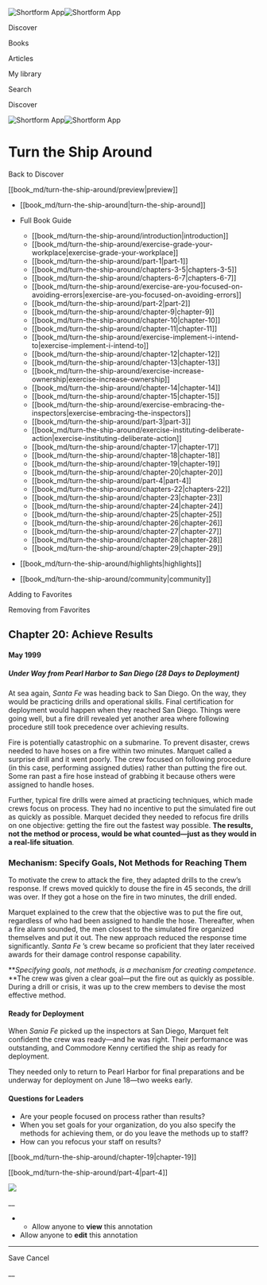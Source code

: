 ![Shortform App](/img/logo.36a2399e.svg)![Shortform App](/img/logo-dark.70c1b072.svg)

Discover

Books

Articles

My library

Search

Discover

![Shortform App](/img/logo.36a2399e.svg)![Shortform App](/img/logo-dark.70c1b072.svg)

# Turn the Ship Around

Back to Discover

[[book_md/turn-the-ship-around/preview|preview]]

  * [[book_md/turn-the-ship-around|turn-the-ship-around]]
  * Full Book Guide

    * [[book_md/turn-the-ship-around/introduction|introduction]]
    * [[book_md/turn-the-ship-around/exercise-grade-your-workplace|exercise-grade-your-workplace]]
    * [[book_md/turn-the-ship-around/part-1|part-1]]
    * [[book_md/turn-the-ship-around/chapters-3-5|chapters-3-5]]
    * [[book_md/turn-the-ship-around/chapters-6-7|chapters-6-7]]
    * [[book_md/turn-the-ship-around/exercise-are-you-focused-on-avoiding-errors|exercise-are-you-focused-on-avoiding-errors]]
    * [[book_md/turn-the-ship-around/part-2|part-2]]
    * [[book_md/turn-the-ship-around/chapter-9|chapter-9]]
    * [[book_md/turn-the-ship-around/chapter-10|chapter-10]]
    * [[book_md/turn-the-ship-around/chapter-11|chapter-11]]
    * [[book_md/turn-the-ship-around/exercise-implement-i-intend-to|exercise-implement-i-intend-to]]
    * [[book_md/turn-the-ship-around/chapter-12|chapter-12]]
    * [[book_md/turn-the-ship-around/chapter-13|chapter-13]]
    * [[book_md/turn-the-ship-around/exercise-increase-ownership|exercise-increase-ownership]]
    * [[book_md/turn-the-ship-around/chapter-14|chapter-14]]
    * [[book_md/turn-the-ship-around/chapter-15|chapter-15]]
    * [[book_md/turn-the-ship-around/exercise-embracing-the-inspectors|exercise-embracing-the-inspectors]]
    * [[book_md/turn-the-ship-around/part-3|part-3]]
    * [[book_md/turn-the-ship-around/exercise-instituting-deliberate-action|exercise-instituting-deliberate-action]]
    * [[book_md/turn-the-ship-around/chapter-17|chapter-17]]
    * [[book_md/turn-the-ship-around/chapter-18|chapter-18]]
    * [[book_md/turn-the-ship-around/chapter-19|chapter-19]]
    * [[book_md/turn-the-ship-around/chapter-20|chapter-20]]
    * [[book_md/turn-the-ship-around/part-4|part-4]]
    * [[book_md/turn-the-ship-around/chapters-22|chapters-22]]
    * [[book_md/turn-the-ship-around/chapter-23|chapter-23]]
    * [[book_md/turn-the-ship-around/chapter-24|chapter-24]]
    * [[book_md/turn-the-ship-around/chapter-25|chapter-25]]
    * [[book_md/turn-the-ship-around/chapter-26|chapter-26]]
    * [[book_md/turn-the-ship-around/chapter-27|chapter-27]]
    * [[book_md/turn-the-ship-around/chapter-28|chapter-28]]
    * [[book_md/turn-the-ship-around/chapter-29|chapter-29]]
  * [[book_md/turn-the-ship-around/highlights|highlights]]
  * [[book_md/turn-the-ship-around/community|community]]



Adding to Favorites 

Removing from Favorites 

## Chapter 20: Achieve Results

#### May 1999

##### Under Way from Pearl Harbor to San Diego (28 Days to Deployment)

At sea again, _Santa Fe_ was heading back to San Diego. On the way, they would be practicing drills and operational skills. Final certification for deployment would happen when they reached San Diego. Things were going well, but a fire drill revealed yet another area where following procedure still took precedence over achieving results.

Fire is potentially catastrophic on a submarine. To prevent disaster, crews needed to have hoses on a fire within two minutes. Marquet called a surprise drill and it went poorly. The crew focused on following procedure (in this case, performing assigned duties) rather than putting the fire out. Some ran past a fire hose instead of grabbing it because others were assigned to handle hoses.

Further, typical fire drills were aimed at practicing techniques, which made crews focus on process. They had no incentive to put the simulated fire out as quickly as possible. Marquet decided they needed to refocus fire drills on one objective: getting the fire out the fastest way possible. **The results, not the method or process, would be what counted—just as they would in a real-life situation**.

### Mechanism: Specify Goals, Not Methods for Reaching Them

To motivate the crew to attack the fire, they adapted drills to the crew’s response. If crews moved quickly to douse the fire in 45 seconds, the drill was over. If they got a hose on the fire in two minutes, the drill ended.

Marquet explained to the crew that the objective was to put the fire out, regardless of who had been assigned to handle the hose. Thereafter, when a fire alarm sounded, the men closest to the simulated fire organized themselves and put it out. The new approach reduced the response time significantly. _Santa Fe_ ’s crew became so proficient that they later received awards for their damage control response capability.

**_Specifying goals, not methods, is a mechanism for creating competence_. **The crew was given a clear goal—put the fire out as quickly as possible. During a drill or crisis, it was up to the crew members to devise the most effective method.

#### Ready for Deployment

When _Sania Fe_ picked up the inspectors at San Diego, Marquet felt confident the crew was ready—and he was right. Their performance was outstanding, and Commodore Kenny certified the ship as ready for deployment.

They needed only to return to Pearl Harbor for final preparations and be underway for deployment on June 18—two weeks early.

#### Questions for Leaders

  * Are your people focused on process rather than results?
  * When you set goals for your organization, do you also specify the methods for achieving them, or do you leave the methods up to staff?
  * How can you refocus your staff on results?



[[book_md/turn-the-ship-around/chapter-19|chapter-19]]

[[book_md/turn-the-ship-around/part-4|part-4]]

![](https://bat.bing.com/action/0?ti=56018282&Ver=2&mid=2b203550-2bc9-4f4e-a761-16820eff30b8&sid=72e6e650642c11eeb2dd2161d176fe8d&vid=72e70890642c11eeb72d79fe7b6df2c6&vids=0&msclkid=N&pi=0&lg=en-US&sw=800&sh=600&sc=24&nwd=1&tl=Shortform%20%7C%20Book&p=https%3A%2F%2Fwww.shortform.com%2Fapp%2Fbook%2Fturn-the-ship-around%2Fchapter-20&r=&lt=1242&evt=pageLoad&sv=1&rn=450186)

__

  *   * Allow anyone to **view** this annotation
  * Allow anyone to **edit** this annotation



* * *

Save Cancel

__



